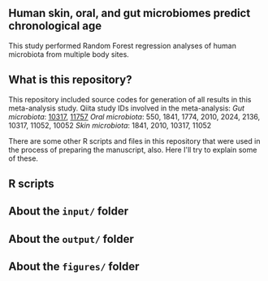 Human skin, oral, and gut microbiomes predict chronological age
-----------------------
This study performed Random Forest regression analyses of human microbiota from multiple body sites.

## What is this repository?

This repository included source codes for generation of all results in this meta-analysis study.
Qiita study IDs involved in the meta-analysis: 
_Gut microbiota_:
[10317](https://qiita.ucsd.edu/study/description/10317),
[11757](https://qiita.ucsd.edu/study/description/11757)
_Oral microbiota_:
550, 1841, 1774, 2010, 2024, 2136, 10317, 11052, 10052
_Skin microbiota_:
1841, 2010, 10317, 11052

There are some other R scripts and files in this repository that were used in
the process of preparing the manuscript, also. Here I'll try to explain some of
these.

## R scripts


## About the `input/` folder


## About the `output/` folder


## About the `figures/` folder
